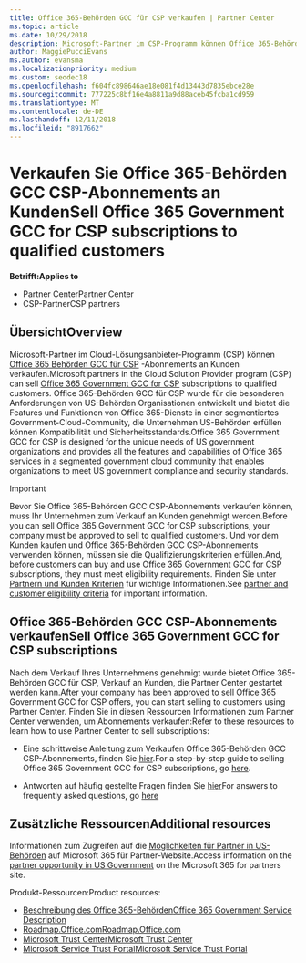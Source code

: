 ```yaml
---
title: Office 365-Behörden GCC für CSP verkaufen | Partner Center
ms.topic: article
ms.date: 10/29/2018
description: Microsoft-Partner im CSP-Programm können Office 365-Behörden GCC CSP-Abonnements für qualifizierte Kunden verkaufen. Office 365 Behörden GCC für CSP ist eine Suite von Clouddiensten Produktivität für die US-Regierung und Auftragnehmer Regierung entwickelt.
author: MaggiePucciEvans
ms.author: evansma
ms.localizationpriority: medium
ms.custom: seodec18
ms.openlocfilehash: f604fc898646ae18e081f4d13443d7835ebce28e
ms.sourcegitcommit: 777225c8bf16e4a8811a9d88aceb45fcba1cd959
ms.translationtype: MT
ms.contentlocale: de-DE
ms.lasthandoff: 12/11/2018
ms.locfileid: "8917662"
---
```

# <a name="sell-office-365-government-gcc-for-csp-subscriptions-to-qualified-customers"></a><span data-ttu-id="0471b-104">Verkaufen Sie Office 365-Behörden GCC CSP-Abonnements an Kunden</span><span class="sxs-lookup"><span data-stu-id="0471b-104">Sell Office 365 Government GCC for CSP subscriptions to qualified customers</span></span>

**<span data-ttu-id="0471b-105">Betrifft:</span><span class="sxs-lookup"><span data-stu-id="0471b-105">Applies to</span></span>**

-  <span data-ttu-id="0471b-106">Partner Center</span><span class="sxs-lookup"><span data-stu-id="0471b-106">Partner Center</span></span>
-  <span data-ttu-id="0471b-107">CSP-Partner</span><span class="sxs-lookup"><span data-stu-id="0471b-107">CSP partners</span></span>


## <a name="overview"></a><span data-ttu-id="0471b-108">Übersicht</span><span class="sxs-lookup"><span data-stu-id="0471b-108">Overview</span></span>

<span data-ttu-id="0471b-109">Microsoft-Partner im Cloud-Lösungsanbieter-Programm (CSP) können [Office 365 Behörden GCC für CSP](https://www.microsoft.com/microsoft-365/partners/governmentforCSP) -Abonnements an Kunden verkaufen.</span><span class="sxs-lookup"><span data-stu-id="0471b-109">Microsoft partners in the Cloud Solution Provider program (CSP) can sell [Office 365 Government GCC for CSP](https://www.microsoft.com/microsoft-365/partners/governmentforCSP) subscriptions to qualified customers.</span></span> <span data-ttu-id="0471b-110">Office 365-Behörden GCC für CSP wurde für die besonderen Anforderungen von US-Behörden Organisationen entwickelt und bietet die Features und Funktionen von Office 365-Dienste in einer segmentiertes Government-Cloud-Community, die Unternehmen US-Behörden erfüllen können Kompatibilität und Sicherheitsstandards.</span><span class="sxs-lookup"><span data-stu-id="0471b-110">Office 365 Government GCC for CSP is designed for the unique needs of US government organizations and provides all the features and capabilities of Office 365 services in a segmented government cloud community that enables organizations to meet US government compliance and security standards.</span></span> 

>[!IMPORTANT] 
><span data-ttu-id="0471b-111">Bevor Sie Office 365-Behörden GCC CSP-Abonnements verkaufen können, muss Ihr Unternehmen zum Verkauf an Kunden genehmigt werden.</span><span class="sxs-lookup"><span data-stu-id="0471b-111">Before you can sell Office 365 Government GCC for CSP subscriptions, your company must be approved to sell to qualified customers.</span></span> <span data-ttu-id="0471b-112">Und vor dem Kunden kaufen und Office 365-Behörden GCC CSP-Abonnements verwenden können, müssen sie die Qualifizierungskriterien erfüllen.</span><span class="sxs-lookup"><span data-stu-id="0471b-112">And, before customers can buy and use Office 365 Government GCC for CSP subscriptions, they must meet eligibility requirements.</span></span> <span data-ttu-id="0471b-113">Finden Sie unter [Partnern und Kunden Kriterien](csp-gcc-validate.md) für wichtige Informationen.</span><span class="sxs-lookup"><span data-stu-id="0471b-113">See [partner and customer eligibility criteria](csp-gcc-validate.md) for important information.</span></span>


## <a name="sell-office-365-government-gcc-for-csp-subscriptions"></a><span data-ttu-id="0471b-114">Office 365-Behörden GCC CSP-Abonnements verkaufen</span><span class="sxs-lookup"><span data-stu-id="0471b-114">Sell Office 365 Government GCC for CSP subscriptions</span></span>

<span data-ttu-id="0471b-115">Nach dem Verkauf Ihres Unternehmens genehmigt wurde bietet Office 365-Behörden GCC für CSP, Verkauf an Kunden, die Partner Center gestartet werden kann.</span><span class="sxs-lookup"><span data-stu-id="0471b-115">After your company has been approved to sell Office 365 Government GCC for CSP offers, you can start selling to customers using Partner Center.</span></span> <span data-ttu-id="0471b-116">Finden Sie in diesen Ressourcen Informationen zum Partner Center verwenden, um Abonnements verkaufen:</span><span class="sxs-lookup"><span data-stu-id="0471b-116">Refer to these resources to learn how to use Partner Center to sell subscriptions:</span></span> 

-   <span data-ttu-id="0471b-117">Eine schrittweise Anleitung zum Verkaufen Office 365-Behörden GCC CSP-Abonnements, finden Sie [hier](https://go.microsoft.com/fwlink/?linkid=2007323).</span><span class="sxs-lookup"><span data-stu-id="0471b-117">For a step-by-step guide to selling Office 365 Government GCC for CSP subscriptions, go [here](https://go.microsoft.com/fwlink/?linkid=2007323).</span></span>  

-   <span data-ttu-id="0471b-118">Antworten auf häufig gestellte Fragen finden Sie [hier](https://o365pp.blob.core.windows.net/media/Resources/GCC/Office%20365%20Government%20GCC%20for%20CSP%20Partner%20FAQ.docx)</span><span class="sxs-lookup"><span data-stu-id="0471b-118">For answers to frequently asked questions, go [here](https://o365pp.blob.core.windows.net/media/Resources/GCC/Office%20365%20Government%20GCC%20for%20CSP%20Partner%20FAQ.docx)</span></span>


## <a name="additional-resources"></a><span data-ttu-id="0471b-119">Zusätzliche Ressourcen</span><span class="sxs-lookup"><span data-stu-id="0471b-119">Additional resources</span></span>

<span data-ttu-id="0471b-120">Informationen zum Zugreifen auf die [Möglichkeiten für Partner in US-Behörden](https://www.microsoft.com/microsoft-365/partners/governmentforCSP) auf Microsoft 365 für Partner-Website.</span><span class="sxs-lookup"><span data-stu-id="0471b-120">Access information on the [partner opportunity in US Government](https://www.microsoft.com/microsoft-365/partners/governmentforCSP) on the Microsoft 365 for partners site.</span></span>

<span data-ttu-id="0471b-121">Produkt-Ressourcen:</span><span class="sxs-lookup"><span data-stu-id="0471b-121">Product resources:</span></span>

- [<span data-ttu-id="0471b-122">Beschreibung des Office 365-Behörden</span><span class="sxs-lookup"><span data-stu-id="0471b-122">Office 365 Government Service Description</span></span>](https://technet.microsoft.com/library/mt774581.aspx)
- [<span data-ttu-id="0471b-123">Roadmap.Office.com</span><span class="sxs-lookup"><span data-stu-id="0471b-123">Roadmap.Office.com</span></span>](https://products.office.com/business/office-365-roadmap)
- [<span data-ttu-id="0471b-124">Microsoft Trust Center</span><span class="sxs-lookup"><span data-stu-id="0471b-124">Microsoft Trust Center</span></span>](https://www.microsoft.com/TrustCenter/)
- [<span data-ttu-id="0471b-125">Microsoft Service Trust Portal</span><span class="sxs-lookup"><span data-stu-id="0471b-125">Microsoft Service Trust Portal</span></span>](https://aka.ms/STP)

